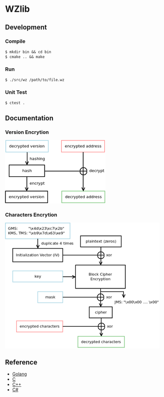 # WZlib

## Development

### Compile

```shell
$ mkdir bin && cd bin
$ cmake .. && make
```

### Run

```shell
$ ./src/wz /path/to/file.wz
```

### Unit Test

```shell
$ ctest .
```

## Documentation

### Version Encrytion

![Version Encrytion](doc/version-encryption.png)

### Characters Encrytion

![Characters Encrytion](doc/characters-encryption.png)

## Reference

* [Golang](https://github.com/diamondo25/go-wz/blob/master/directory.go)
* [C](https://code.google.com/p/cmsc/source/browse/trunk/wzlibc/wzlibc.c)
* [C++](https://github.com/NoLifeDev/NoLifeStory/blob/master/src/wz/wzmain.cpp)
* [C#](https://github.com/haha01haha01/MapleLib/blob/master/WzLib/WzFile.cs)

